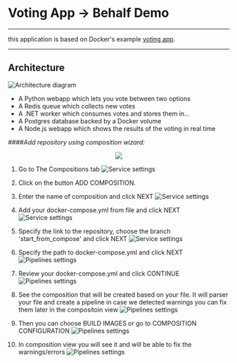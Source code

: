 Voting App -> Behalf Demo
==========


-------------

this application is based on Docker's example [voting app](https://github.com/docker/example-voting-app). 

--------------------



Architecture
------------

![Architecture diagram](images/architecture.png)

* A Python webapp which lets you vote between two options
* A Redis queue which collects new votes
* A .NET worker which consumes votes and stores them in…
* A Postgres database backed by a Docker volume
* A Node.js webapp which shows the results of the voting in real time

####*Add repository using composition wizard:*

<p align="center">
  <img src="./images/docker-compose.gif">
</p>

1. Go to The Compositions tab
![Service settings](images/codefresh_composition_first_screen.png)

2. Click on the button ADD COMPOSITION.

3. Enter the name of composition and click NEXT
![Service settings](images/codefresh_name_composition.png)

4. Add your docker-compose.yml from file and click NEXT
![Service settings](images/codefresh_compose_from_file.png)


5. Specify the link to the repository, choose the branch 'start_from_compose' and click NEXT
![Service settings](images/codefresh_select_repo.png)

6. Specify the path to docker-compose.yml and click NEXT
![Pipelines settings](images/codefresh_docker_compose.png)

7. Review your docker-compose.yml and click CONTINUE
![Pipelines settings](images/codefresh_review_docker_compose.png)

8. See the composition that will be created based on your file. It will parser your file and create a pipeline
in case we detected warnings you can fix them later in the compositoin view
![Pipelines settings](images/codefresh_compose_file.png)

9. Then you can choose BUILD IMAGES or go to COMPOSITION CONFIGURATION
![Pipelines settings](images/codefresh_build_images.png)

10. In composition view you will see it and will be able to fix the warnings/errors
![Pipelines settings](images/codefresh_compose_editor.png)